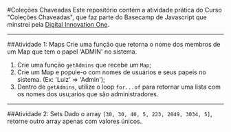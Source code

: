 #Coleções Chaveadas
Este repositório contém a atividade prática do Curso "Coleções Chaveadas", que faz parte do Basecamp de Javascript que minstrei pela [Digital Innovation One](https://digitalinnovation.one/).

---

##Atividade 1: Maps
Crie uma função que retorna o nome dos membros de um Map que tem o papel 'ADMIN' no sistema.

1. Crie uma função `getAdmins` que recebe um `Map`;
2. Crie um Map e popule-o com nomes de usuários e seus papeis no sistema. (Ex: 'Luiz' => 'Admin');
3. Dentro de `getAdmins`, utilize o loop `for...of` para retornar uma lista com os nomes dos usu;arios que são administradores.
---
##Atividade 2: Sets
Dado o array `[30, 30, 40, 5, 223, 2049, 3034, 5]`, retorne outro array apenas com valores únicos.